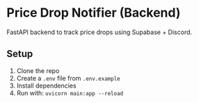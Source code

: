 # Price Drop Notifier (Backend)

FastAPI backend to track price drops using Supabase + Discord.

## Setup
1. Clone the repo
2. Create a `.env` file from `.env.example`
3. Install dependencies
4. Run with: `uvicorn main:app --reload`
